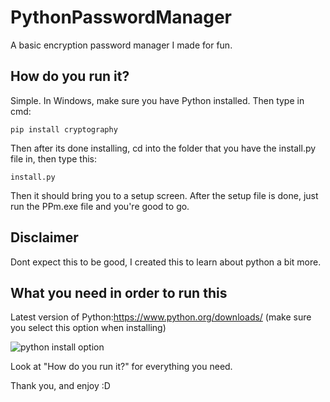 # PythonPasswordManager
A basic encryption password manager I made for fun.

## How do you run it?
Simple. In Windows, make sure you have Python installed. Then type in cmd:

``pip install cryptography``

Then after its done installing, cd into the folder that you have the install.py file in, then type this:

``install.py``

Then it should bring you to a setup screen. After the setup file is done, just run the PPm.exe file and you're good to go.

## Disclaimer 
Dont expect this to be good, I created this to learn about python a bit more.
## What you need in order to run this
Latest version of Python:https://www.python.org/downloads/ (make sure you select this option when installing)

![python install option](https://cdn.discordapp.com/attachments/763851850562666506/763942128954638387/unknown.png)

Look at "How do you run it?" for everything you need.

Thank you, and enjoy :D
